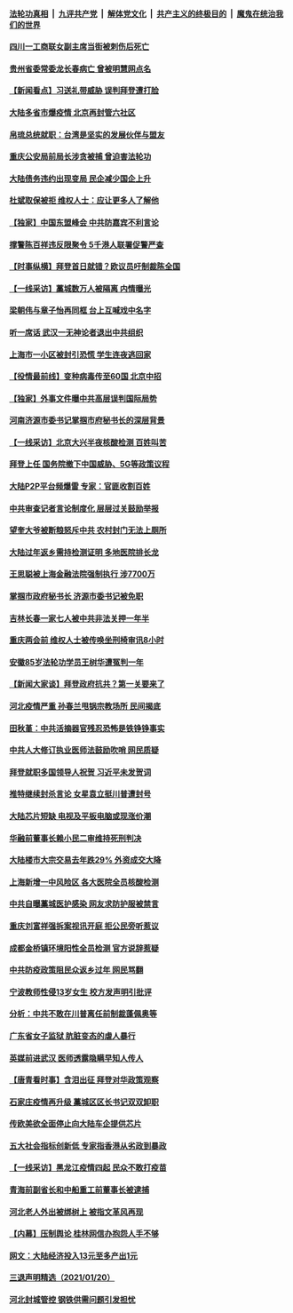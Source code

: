 

####  [法轮功真相](../../../../basic/blob/master/README.md?t=01221531) &nbsp;|&nbsp; [九评共产党](../../../../9ping.md/blob/master/README.md?t=01221531) &nbsp;|&nbsp; [解体党文化](../../../../jtdwh.md/blob/master/README.md?t=01221531)  &nbsp;|&nbsp; [共产主义的终极目的](../../../../gczydzjmd.md/blob/master/README.md?t=01221531) &nbsp;|&nbsp; [魔鬼在统治我们的世界](../../../../mgztzwmdsj.md/blob/master/README.md?t=01221531) 

#### [四川一工商联女副主席当街被刺伤后死亡](../pages/nsc413/n12704630.md?t=01221531) 

#### [贵州省委常委龙长春病亡 曾被明慧网点名](../pages/nsc413/n12704413.md?t=01221531) 

#### [【新闻看点】习送礼带威胁 误判拜登遭打脸](../pages/nsc413/n12704199.md?t=01221531) 

#### [大陆多省市爆疫情 北京再封管六社区](../pages/nsc413/n12704105.md?t=01221531) 

#### [帛琉总统就职：台湾是坚实的发展伙伴与盟友](../pages/nsc413/n12704223.md?t=01221531) 

#### [重庆公安局前局长涉贪被捕 曾迫害法轮功](../pages/nsc413/n12704271.md?t=01221531) 

#### [大陆债务违约出现变局 民企减少国企上升](../pages/nsc413/n12703900.md?t=01221531) 


#### [杜斌取保被拒 维权人士：应让更多人了解他](../pages/nsc413/n12704020.md?t=01221531) 

#### [【独家】中国东盟峰会 中共防嘉宾不利言论](../pages/nsc413/n12700072.md?t=01221531) 

#### [撑警陈百祥违反限聚令 5千港人联署促警严查](../pages/nsc413/n12703721.md?t=01221531) 

#### [【时事纵横】拜登首日就错？欧议员吁制裁陈全国](../pages/nsc413/n12703759.md?t=01221531) 

#### [【一线采访】藁城数万人被隔离 内情曝光](../pages/nsc413/n12703775.md?t=01221531) 

#### [梁朝伟与章子怡再同框 台上互喊戏中名字](../pages/nsc413/n12703464.md?t=01221531) 

#### [听一席话 武汉一无神论者退出中共组织](../pages/nsc413/n12702830.md?t=01221531) 

#### [上海市一小区被封引恐慌 学生连夜逃回家](../pages/nsc413/n12703756.md?t=01221531) 

#### [【役情最前线】变种病毒传至60国 北京中招](../pages/nsc413/n12703319.md?t=01221531) 

#### [【独家】外事文件曝中共高层误判国际局势](../pages/nsc413/n12703413.md?t=01221531) 

#### [河南济源市委书记掌掴市府秘书长的深层背景](../pages/nsc413/n12703616.md?t=01221531) 

#### [【一线采访】北京大兴半夜核酸检测 百姓叫苦](../pages/nsc413/n12703410.md?t=01221531) 

#### [拜登上任 国务院撤下中国威胁、5G等政策议程](../pages/nsc413/n12703461.md?t=01221531) 

#### [大陆P2P平台频爆雷 专家：官匪收割百姓](../pages/nsc413/n12697814.md?t=01221531) 

#### [中共审查记者言论制度化 层层过关鼓励举报](../pages/nsc413/n12703167.md?t=01221531) 

#### [望奎大爷被断粮怒斥中共 农村封门无法上厕所](../pages/nsc413/n12703469.md?t=01221531) 

#### [大陆过年返乡需持检测证明 多地医院排长龙](../pages/nsc413/n12703274.md?t=01221531) 

#### [王思聪被上海金融法院强制执行 涉7700万](../pages/nsc413/n12703250.md?t=01221531) 

#### [掌掴市政府秘书长 济源市委书记被免职](../pages/nsc413/n12703096.md?t=01221531) 

#### [吉林长春一家七人被中共非法关押一年半](../pages/nsc413/n12701240.md?t=01221531) 

#### [重庆两会前 维权人士被传唤坐刑椅审讯8小时](../pages/nsc413/n12703102.md?t=01221531) 

#### [安徽85岁法轮功学员王树华遭冤判一年](../pages/nsc413/n12702636.md?t=01221531) 

#### [【新闻大家谈】拜登政府抗共？第一关要来了](../pages/nsc413/n12703037.md?t=01221531) 

#### [河北疫情严重 孙春兰甩锅宗教场所 民间揭底](../pages/nsc413/n12702694.md?t=01221531) 

#### [田秋堇：中共活摘器官残忍恐怖是铁铮铮事实](../pages/nsc413/n12702148.md?t=01221531) 

#### [中共人大修订执业医师法鼓励吹哨 网民质疑](../pages/nsc413/n12702621.md?t=01221531) 

#### [拜登就职多国领导人祝贺 习近平未发贺词](../pages/nsc413/n12702543.md?t=01221531) 

#### [推特继续封杀言论 女星袁立挺川普遭封号](../pages/nsc413/n12702498.md?t=01221531) 

#### [大陆芯片短缺 电视及平板电脑或现涨价潮](../pages/nsc413/n12702522.md?t=01221531) 

#### [华融前董事长赖小民二审维持死刑判决](../pages/nsc413/n12702428.md?t=01221531) 

#### [大陆楼市大宗交易去年跌29% 外资成交大降](../pages/nsc413/n12701781.md?t=01221531) 

#### [上海新增一中风险区 各大医院全员核酸检测](../pages/nsc413/n12702241.md?t=01221531) 

#### [中共自曝藁城医护感染 网友求防护服被禁言](../pages/nsc413/n12701304.md?t=01221531) 


#### [重庆刘富祥强拆案视讯开庭 拒公民旁听惹议](../pages/nsc413/n12702327.md?t=01221531) 

#### [成都金桥镇环境阳性全员检测 官方说辞惹疑](../pages/nsc413/n12702034.md?t=01221531) 

#### [中共防疫政策阻民众返乡过年 网民骂翻](../pages/nsc413/n12702237.md?t=01221531) 

#### [宁波教师性侵13岁女生 校方发声明引批评](../pages/nsc413/n12702057.md?t=01221531) 

#### [分析：中共不敢在川普离任前制裁蓬佩奥等](../pages/nsc413/n12702110.md?t=01221531) 

#### [广东省女子监狱 肮脏变态的虐人暴行](../pages/nsc413/n12701112.md?t=01221531) 

#### [英媒前进武汉 医师透露隐瞒早知人传人](../pages/nsc413/n12701914.md?t=01221531) 

#### [【唐青看时事】含泪出征 拜登对华政策观察](../pages/nsc413/n12702067.md?t=01221531) 

#### [石家庄疫情再升级 藁城区区长书记双双卸职](../pages/nsc413/n12701755.md?t=01221531) 

#### [传欧美欲全面停止向大陆车企提供芯片](../pages/nsc413/n12701601.md?t=01221531) 

#### [五大社会指标创新低 专家指香港从劣政到暴政](../pages/nsc413/n12699614.md?t=01221531) 

#### [【一线采访】黑龙江疫情四起 民众不敢打疫苗](../pages/nsc413/n12701511.md?t=01221531) 

#### [青海前副省长和中船重工前董事长被逮捕](../pages/nsc413/n12701717.md?t=01221531) 

#### [河北老人外出被绑树上 被指文革风再现](../pages/nsc413/n12701499.md?t=01221531) 

#### [【内幕】压制舆论 桂林网信办抱怨人手不够](../pages/nsc413/n12696988.md?t=01221531) 

#### [网文：大陆经济投入13元至多产出1元](../pages/nsc413/n12699599.md?t=01221531) 

#### [三退声明精选（2021/01/20）](../pages/nsc413/n12701627.md?t=01221531) 

#### [河北封城管控 钢铁供需问题引发担忧](../pages/nsc413/n12701001.md?t=01221531) 

